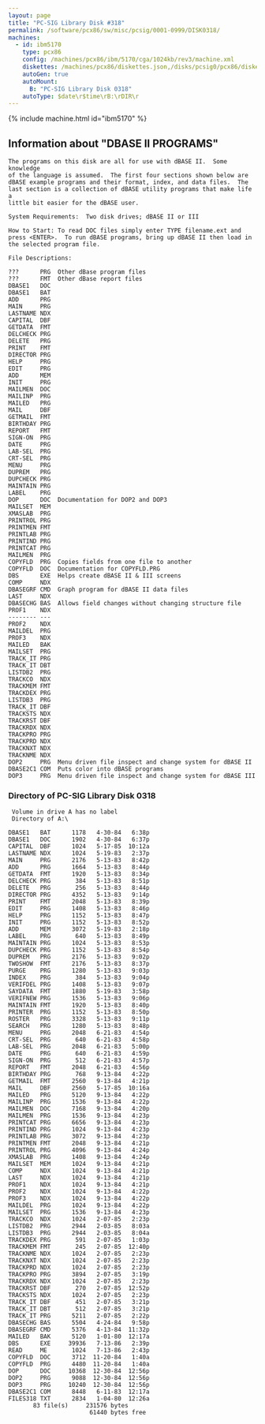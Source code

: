 ```yaml
---
layout: page
title: "PC-SIG Library Disk #318"
permalink: /software/pcx86/sw/misc/pcsig/0001-0999/DISK0318/
machines:
  - id: ibm5170
    type: pcx86
    config: /machines/pcx86/ibm/5170/cga/1024kb/rev3/machine.xml
    diskettes: /machines/pcx86/diskettes.json,/disks/pcsig0/pcx86/diskettes.json
    autoGen: true
    autoMount:
      B: "PC-SIG Library Disk 0318"
    autoType: $date\r$time\rB:\rDIR\r
---
```


{% include machine.html id="ibm5170" %}

## Information about "DBASE II PROGRAMS"

    The programs on this disk are all for use with dBASE II.  Some knowledge
    of the language is assumed.  The first four sections shown below are
    dBASE example programs and their format, index, and data files.  The
    last section is a collection of dBASE utility programs that make life a
    little bit easier for the dBASE user.
    
    System Requirements:  Two disk drives; dBASE II or III
    
    How to Start: To read DOC files simply enter TYPE filename.ext and
    press <ENTER>.  To run dBASE programs, bring up dBASE II then load in
    the selected program file.
    
    File Descriptions:
    
    ???      PRG  Other dBase program files
    ???      FMT  Other dBase report files
    DBASE1   DOC
    DBASE1   BAT
    ADD      PRG
    MAIN     PRG
    LASTNAME NDX
    CAPITAL  DBF
    GETDATA  FMT
    DELCHECK PRG
    DELETE   PRG
    PRINT    FMT
    DIRECTOR PRG
    HELP     PRG
    EDIT     PRG
    ADD      MEM
    INIT     PRG
    MAILMEN  DOC
    MAILINP  PRG
    MAILED   PRG
    MAIL     DBF
    GETMAIL  FMT
    BIRTHDAY PRG
    REPORT   FMT
    SIGN-ON  PRG
    DATE     PRG
    LAB-SEL  PRG
    CRT-SEL  PRG
    MENU     PRG
    DUPREM   PRG
    DUPCHECK PRG
    MAINTAIN PRG
    LABEL    PRG
    DOP      DOC  Documentation for DOP2 and DOP3
    MAILSET  MEM
    XMASLAB  PRG
    PRINTROL PRG
    PRINTMEN FMT
    PRINTLAB PRG
    PRINTIND PRG
    PRINTCAT PRG
    MAILMEN  PRG
    COPYFLD  PRG  Copies fields from one file to another
    COPYFLD  DOC  Documentation for COPYFLD.PRG
    DBS      EXE  Helps create dBASE II & III screens
    COMP     NDX
    DBASEGRF CMD  Graph program for dBASE II data files
    LAST     NDX
    DBASECHG BAS  Allows field changes without changing structure file
    PROF1    NDX
    -------- ---
    PROF2    NDX
    MAILDEL  PRG
    PROF3    NDX
    MAILED   BAK
    MAILSET  PRG
    TRACK_IT PRG
    TRACK_IT DBT
    LISTDB2  PRG
    TRACKCO  NDX
    TRACKMEM FMT
    TRACKDEX PRG
    LISTDB3  PRG
    TRACK_IT DBF
    TRACKSTS NDX
    TRACKRST DBF
    TRACKRDX NDX
    TRACKPRO PRG
    TRACKPRD NDX
    TRACKNXT NDX
    TRACKNME NDX
    DOP2     PRG  Menu driven file inspect and change system for dBASE II
    DBASE2C1 COM  Puts color into dBASE programs
    DOP3     PRG  Menu driven file inspect and change system for dBASE III

### Directory of PC-SIG Library Disk 0318

     Volume in drive A has no label
     Directory of A:\

    DBASE1   BAT      1178   4-30-84   6:38p
    DBASE1   DOC      1902   4-30-84   6:37p
    CAPITAL  DBF      1024   5-17-85  10:12a
    LASTNAME NDX      1024   5-19-83   2:37p
    MAIN     PRG      2176   5-13-83   8:42p
    ADD      PRG      1664   5-13-83   8:44p
    GETDATA  FMT      1920   5-13-83   8:34p
    DELCHECK PRG       384   5-13-83   8:51p
    DELETE   PRG       256   5-13-83   8:44p
    DIRECTOR PRG      4352   5-13-83   9:14p
    PRINT    FMT      2048   5-13-83   8:39p
    EDIT     PRG      1408   5-13-83   8:46p
    HELP     PRG      1152   5-13-83   8:47p
    INIT     PRG      1152   5-13-83   8:52p
    ADD      MEM      3072   5-19-83   2:18p
    LABEL    PRG       640   5-13-83   8:49p
    MAINTAIN PRG      1024   5-13-83   8:53p
    DUPCHECK PRG      1152   5-13-83   8:54p
    DUPREM   PRG      2176   5-13-83   9:02p
    TWOSHOW  FMT      2176   5-13-83   8:37p
    PURGE    PRG      1280   5-13-83   9:03p
    INDEX    PRG       384   5-13-83   9:04p
    VERIFDEL PRG      1408   5-13-83   9:07p
    SAYDATA  FMT      1880   5-19-83   3:58p
    VERIFNEW PRG      1536   5-13-83   9:06p
    MAINTAIN FMT      1920   5-13-83   8:40p
    PRINTER  PRG      1152   5-13-83   8:50p
    ROSTER   PRG      3328   5-13-83   9:11p
    SEARCH   PRG      1280   5-13-83   8:48p
    MENU     PRG      2048   6-21-83   4:54p
    CRT-SEL  PRG       640   6-21-83   4:58p
    LAB-SEL  PRG      2048   6-21-83   5:00p
    DATE     PRG       640   6-21-83   4:59p
    SIGN-ON  PRG       512   6-21-83   4:57p
    REPORT   FMT      2048   6-21-83   4:56p
    BIRTHDAY PRG       768   9-13-84   4:22p
    GETMAIL  FMT      2560   9-13-84   4:21p
    MAIL     DBF      2560   5-17-85  10:16a
    MAILED   PRG      5120   9-13-84   4:22p
    MAILINP  PRG      1536   9-13-84   4:22p
    MAILMEN  DOC      7168   9-13-84   4:20p
    MAILMEN  PRG      1536   9-13-84   4:23p
    PRINTCAT PRG      6656   9-13-84   4:23p
    PRINTIND PRG      1024   9-13-84   4:23p
    PRINTLAB PRG      3072   9-13-84   4:23p
    PRINTMEN FMT      2048   9-13-84   4:21p
    PRINTROL PRG      4096   9-13-84   4:24p
    XMASLAB  PRG      1408   9-13-84   4:24p
    MAILSET  MEM      1024   9-13-84   4:21p
    COMP     NDX      1024   9-13-84   4:21p
    LAST     NDX      1024   9-13-84   4:21p
    PROF1    NDX      1024   9-13-84   4:21p
    PROF2    NDX      1024   9-13-84   4:22p
    PROF3    NDX      1024   9-13-84   4:22p
    MAILDEL  PRG      1024   9-13-84   4:22p
    MAILSET  PRG      1536   9-13-84   4:23p
    TRACKCO  NDX      1024   2-07-85   2:23p
    LISTDB2  PRG      2944   2-03-85   8:03a
    LISTDB3  PRG      2944   2-03-85   8:04a
    TRACKDEX PRG       591   2-07-85   1:03p
    TRACKMEM FMT       245   2-07-85  12:40p
    TRACKNME NDX      1024   2-07-85   2:23p
    TRACKNXT NDX      1024   2-07-85   2:23p
    TRACKPRD NDX      1024   2-07-85   2:23p
    TRACKPRO PRG      3894   2-07-85   3:19p
    TRACKRDX NDX      1024   2-07-85   2:23p
    TRACKRST DBF       270   2-07-85  12:52p
    TRACKSTS NDX      1024   2-07-85   2:23p
    TRACK_IT DBF       451   2-07-85   3:21p
    TRACK_IT DBT       512   2-07-85   3:21p
    TRACK_IT PRG      5211   2-07-85   2:22p
    DBASECHG BAS      5504   4-24-84   9:58p
    DBASEGRF CMD      5376   4-13-84  11:32p
    MAILED   BAK      5120   1-01-80  12:17a
    DBS      EXE     39936   7-13-86   2:39p
    READ     ME       1024   7-13-86   2:43p
    COPYFLD  DOC      3712  11-20-84   1:40a
    COPYFLD  PRG      4480  11-20-84   1:40a
    DOP      DOC     10368  12-30-84  12:56p
    DOP2     PRG      9088  12-30-84  12:56p
    DOP3     PRG     10240  12-30-84  12:56p
    DBASE2C1 COM      8448   6-11-83  12:17a
    FILES318 TXT      2834   1-04-80  12:26a
           83 file(s)     231576 bytes
                           61440 bytes free
